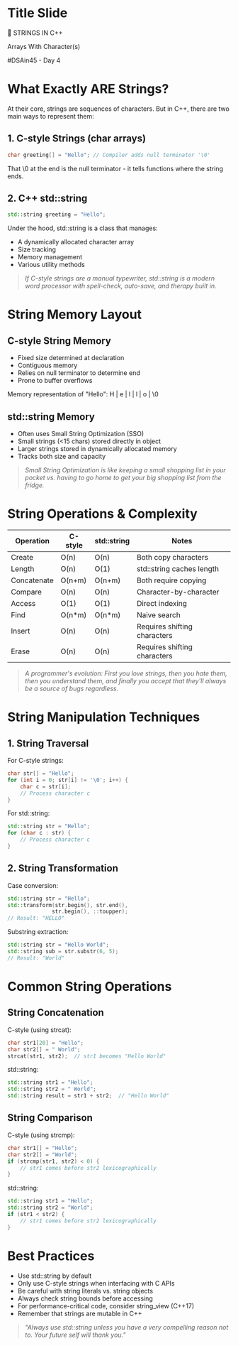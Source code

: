 # Title Slide

<!-- theme: professional -->
<!-- transition: fade -->

🚀 STRINGS IN C++

Arrays With Character(s)

#DSAin45 - Day 4

# What Exactly ARE Strings?

<!-- slide: transition=wipe, direction=left -->

At their core, strings are sequences of characters. But in C++, there are two main ways to represent them:

## 1. C-style Strings (char arrays)

```cpp
char greeting[] = "Hello"; // Compiler adds null terminator '\0'
```

That \0 at the end is the null terminator - it tells functions where the string ends.

## 2. C++ std::string

```cpp
std::string greeting = "Hello";
```

Under the hood, std::string is a class that manages:

- A dynamically allocated character array
- Size tracking
- Memory management
- Various utility methods

> _If C-style strings are a manual typewriter, std::string is a modern word processor with spell-check, auto-save, and therapy built in._

# String Memory Layout

<!-- slide: transition=fade -->

## C-style String Memory

- Fixed size determined at declaration
- Contiguous memory
- Relies on null terminator to determine end
- Prone to buffer overflows

Memory representation of "Hello":
H | e | l | l | o | \0

## std::string Memory

- Often uses Small String Optimization (SSO)
- Small strings (<15 chars) stored directly in object
- Larger strings stored in dynamically allocated memory
- Tracks both size and capacity

> _Small String Optimization is like keeping a small shopping list in your pocket vs. having to go home to get your big shopping list from the fridge._

# String Operations & Complexity

<!-- slide: transition=zoom -->

| Operation   | C-style | std::string | Notes                        |
| ----------- | ------- | ----------- | ---------------------------- |
| Create      | O(n)    | O(n)        | Both copy characters         |
| Length      | O(n)    | O(1)        | std::string caches length    |
| Concatenate | O(n+m)  | O(n+m)      | Both require copying         |
| Compare     | O(n)    | O(n)        | Character-by-character       |
| Access      | O(1)    | O(1)        | Direct indexing              |
| Find        | O(n\*m) | O(n\*m)     | Naive search                 |
| Insert      | O(n)    | O(n)        | Requires shifting characters |
| Erase       | O(n)    | O(n)        | Requires shifting characters |

> _A programmer's evolution: First you love strings, then you hate them, then you understand them, and finally you accept that they'll always be a source of bugs regardless._

# String Manipulation Techniques

<!-- slide: transition=fade, background_color=lightblue -->

## 1. String Traversal

For C-style strings:

```cpp
char str[] = "Hello";
for (int i = 0; str[i] != '\0'; i++) {
    char c = str[i];
    // Process character c
}
```

For std::string:

```cpp
std::string str = "Hello";
for (char c : str) {
    // Process character c
}
```

## 2. String Transformation

Case conversion:

```cpp
std::string str = "Hello";
std::transform(str.begin(), str.end(),
              str.begin(), ::toupper);
// Result: "HELLO"
```

Substring extraction:

```cpp
std::string str = "Hello World";
std::string sub = str.substr(6, 5);
// Result: "World"
```

# Common String Operations

<!-- slide: transition=wipe, direction=right -->

## String Concatenation

C-style (using strcat):

```cpp
char str1[20] = "Hello";
char str2[] = " World";
strcat(str1, str2);  // str1 becomes "Hello World"
```

std::string:

```cpp
std::string str1 = "Hello";
std::string str2 = " World";
std::string result = str1 + str2;  // "Hello World"
```

## String Comparison

C-style (using strcmp):

```cpp
char str1[] = "Hello";
char str2[] = "World";
if (strcmp(str1, str2) < 0) {
    // str1 comes before str2 lexicographically
}
```

std::string:

```cpp
std::string str1 = "Hello";
std::string str2 = "World";
if (str1 < str2) {
    // str1 comes before str2 lexicographically
}
```

# Best Practices

<!-- slide: transition=fade -->

- Use std::string by default
- Only use C-style strings when interfacing with C APIs
- Be careful with string literals vs. string objects
- Always check string bounds before accessing
- For performance-critical code, consider string_view (C++17)
- Remember that strings are mutable in C++

> _"Always use std::string unless you have a very compelling reason not to. Your future self will thank you."_
